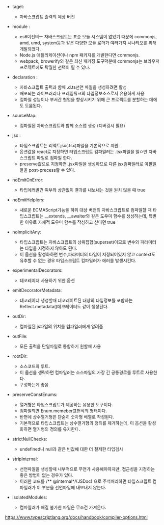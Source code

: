 - taget:
  - 자바스크립트 출력의 예상 버전
- module : 
  - es6이전의ㅡ 자바스크립트는 표준 모듈 시스템이 없었기 때문에 commonjs, amd, 
  umd, system등과 같은 다양한 모듈 로더가 여러가지 시나리오를 위해 개발되었다.
  - Node.js 애플리케이션이나 npm 패키지를 개발한다면 commonjs.
  - webpack, browerify와 같은 최신 패키징 도구덕분에 commonjs는 브라우저 프로젝트에도 탁월한 선택이 될 수 있다.
- declaration : 
  - 자바스크립트 출력과 함께 .d.ts선언 파일을 생성하려면 활성
  - 배포되는 라이브러리나 프레임워크의 타입정보소스로서 유용하게 사용
  - 컴파일 성능이나 부서간 협업을 향상시키기 위해 큰 프로젝트를 분할하는 데에도 도움된다.
- sourceMap:
  - 컴파일된 자바스크립트와 함께 소스맵 생성 (디버깅시 필요)
- jsx :
  -  타입스크립트는 리액트jsx(.tsx)파일을 기본적으로 지원.
  - 옵션값을 react로 지정하면 타입스크립트 컴파일러는 .tsx파일을 일ㅇ반 자바스크립트 파일로 컴파일 한다.
  - preserve값으로 지정하면 .jsx파일을 생성하므로 다른 jsx컴파일러로 이팔일들을 post-precess할 수 있다.

- noEmitOnError:
  - 타입에러발견 여부와 상관없이 결과를 내보내는 것을 원치 않을 때 true

- noEmitHelplers:
  - 새로운 ECMAScript기능을 하위 대상 버전의 자바스크립트로 컴파일할 때 타입스크립트는 __extends, __awaiter와 같은 도우미 함수를 생성하는데,
  특별한 이유로 자체적 도우미 함수를 작성하고 싶다면 true

- noImplicitAny:
  - 타입스크립트는 자바스크립트의 상위집합(superset)이므로 변수와 파라미터는 타입을 지정하지 않아도 된다.
  - 이 옵션을 활성화하면 변수,파라미터의 타입이 지정되어있지 않고 context도 유추할 수 없는 경우 타입스크립트 컴파일러가 에러를 발생시킨다.

- experimentalDecorators:
  - 데코레이터 사용하기 위한 옵션

- emitDecoratorMetadata:
  - 데코레이터 생성할때 데코레이트된 대상의 타입정보를 포함하는 Reflect.metadata()데코레이터도 같이 생성된다.
- outDir:
  - 컴파일된 js파일의 위치를 컴파일러에게 알려줌
- outFile:
  - 모든 출력을 단일파일로 통합하기 원할때 사용
- rootDir:
  - 소스코드의 루트. 
  - 이 옵션을 생략하면 컴파일러는 소스파일의 가장 긴 공통경로를 루트로 사용한다.
  - 구성하는게 좋음
- preserveConstEnums:
  - 열거형은 타입스크립트가 제공하는 유용한 도구이다.
  - 컴파일되면 Enum.memeber표현식의 형태이다.
  - 반면에 상수열거형은 단순히 숫자형 배열로 작성된다.
  - 기본적으로 타입스크립트는 상수열거형의 정의를 제거하는데, 이 옵션을 활성화하면 열거형의 정의를 유지한다.
- strictNullChecks:
  - undefined나 null과 같은 빈값에 대한 더 철저한 타입검사
- stripInternal:
  - 선언파일을 생성할때 내부적으로 무언가 사용해야하지만, 접근성을 지정하는 좋은 방법이 없는 경우가 있다.
  - 이러한 코드를 /** @internal*/(JSDoc) 으로 주석처리하면 타입스크립트 컴파일러가 이 부분을 선언파일에 내보내지 않는다.
- isolatedModules:
  - 컴파일러가 해결 불가한 파일은 무조건 가져온다.

https://www.typescriptlang.org/docs/handbook/compiler-options.html